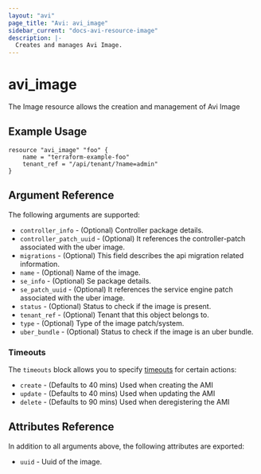 ```yaml
---
layout: "avi"
page_title: "Avi: avi_image"
sidebar_current: "docs-avi-resource-image"
description: |-
  Creates and manages Avi Image.
---
```


# avi_image

The Image resource allows the creation and management of Avi Image

## Example Usage

```hcl
resource "avi_image" "foo" {
    name = "terraform-example-foo"
    tenant_ref = "/api/tenant/?name=admin"
}
```

## Argument Reference

The following arguments are supported:

* `controller_info` - (Optional) Controller package details.
* `controller_patch_uuid` - (Optional) It references the controller-patch associated with the uber image.
* `migrations` - (Optional) This field describes the api migration related information.
* `name` - (Optional) Name of the image.
* `se_info` - (Optional) Se package details.
* `se_patch_uuid` - (Optional) It references the service engine patch associated with the uber image.
* `status` - (Optional) Status to check if the image is present.
* `tenant_ref` - (Optional) Tenant that this object belongs to.
* `type` - (Optional) Type of the image patch/system.
* `uber_bundle` - (Optional) Status to check if the image is an uber bundle.


### Timeouts

The `timeouts` block allows you to specify [timeouts](https://www.terraform.io/docs/configuration/resources.html#timeouts) for certain actions:

* `create` - (Defaults to 40 mins) Used when creating the AMI
* `update` - (Defaults to 40 mins) Used when updating the AMI
* `delete` - (Defaults to 90 mins) Used when deregistering the AMI

## Attributes Reference

In addition to all arguments above, the following attributes are exported:

* `uuid` -  Uuid of the image.

